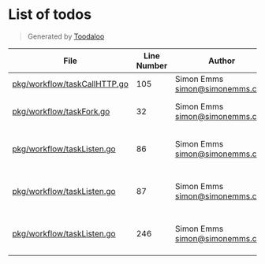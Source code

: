 # List of todos

> Generated by [Toodaloo](https://toodaloo.dev)

| File | Line Number | Author | Message |
| --- | --- | --- | --- |
| [pkg/workflow/taskCallHTTP.go](pkg/workflow/taskCallHTTP.go#L105) | 105 | Simon Emms <simon@simonemms.com> | configure the timeout |
| [pkg/workflow/taskFork.go](pkg/workflow/taskFork.go#L32) | 32 | Simon Emms <simon@simonemms.com> | handle competing forks |
| [pkg/workflow/taskListen.go](pkg/workflow/taskListen.go#L86) | 86 | Simon Emms <simon@simonemms.com> | allow data to be received via signal |
| [pkg/workflow/taskListen.go](pkg/workflow/taskListen.go#L87) | 87 | Simon Emms <simon@simonemms.com> | ignore if timeout is set to 0 or "0" |
| [pkg/workflow/taskListen.go](pkg/workflow/taskListen.go#L246) | 246 | Simon Emms <simon@simonemms.com> | figure out a way of customising the timeout |
